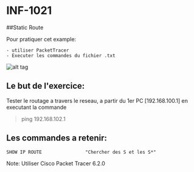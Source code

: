 # INF-1021

##Static Route

Pour pratiquer cet example:
```
- utiliser PacketTracer
- Executer les commandes du fichier .txt
```

![alt tag](https://github.com/CollegeBoreal/INF1021-16H/blob/master/3.StaticRoute/StaticRoute.png)

## Le but de l'exercice:

Tester le routage a travers le reseau, a partir du 1er PC [192.168.100.1] en executant la commande

> ping 192.168.102.1 

## Les commandes a retenir:

```
SHOW IP ROUTE                "Chercher des S et les S*"
```

Note: Utiliser Cisco Packet Tracer 6.2.0
